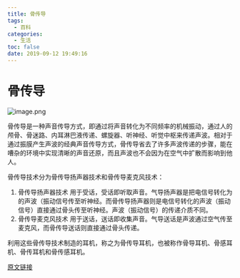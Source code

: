 ```yaml
---
title: 骨传导
tags:
  - 百科
categories:
  - 生活
toc: false
date: 2019-09-12 19:49:16
---
```


# 骨传导

![image.png](/images/2019/09/12/3570d660-d553-11e9-b519-9f31cc87a9f9.png)

骨传导是一种声音传导方式，即通过将声音转化为不同频率的机械振动，通过人的颅骨、骨迷路、内耳淋巴液传递、螺旋器、听神经、听觉中枢来传递声波。相对于通过振膜产生声波的经典声音传导方式，骨传导省去了许多声波传递的步骤，能在嘈杂的环境中实现清晰的声音还原，而且声波也不会因为在空气中扩散而影响到他人。

骨传导技术分为骨传导扬声器技术和骨传导麦克风技术：

1. 骨传导扬声器技术 用于受话，受话即听取声音。气导扬声器是把电信号转化为的声波（振动信号传至听神经。而骨传导扬声器则是电信号转化的声波（振动信号）直接通过骨头传至听神经。声波（振动信号）的传递介质不同。
2. 骨传导麦克风技术 用于送话，送话即收集声音。气导送话是声波通过空气传至麦克风，而骨传导送话则直接通过骨头传递。

利用这些骨传导技术制造的耳机，称之为骨传导耳机，也被称作骨导耳机、骨感耳机、骨传耳机和骨传感耳机。

[原文链接](https://zh.wikipedia.org/wiki/%E9%AA%A8%E4%BC%A0%E5%AF%BC)